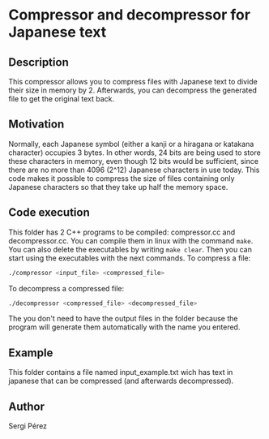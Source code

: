 # Compressor and decompressor for Japanese text

## Description

This compressor allows you to compress files with Japanese text to divide their size in memory by 2. Afterwards, you can decompress the generated file to get the original text back. 

## Motivation

Normally, each Japanese symbol (either a kanji or a hiragana or katakana character) occupies 3 bytes. In other words, 24 bits are being used to store these characters in memory, even though 12 bits would be sufficient, since there are no more than 4096 (2^12) Japanese characters in use today. This code makes it possible to compress the size of files containing only Japanese characters so that they take up half the memory space.

## Code execution

This folder has 2 C++ programs to be compiled: compressor.cc and decompressor.cc. You can compile them in linux with the command `make`. You can also delete the executables by writing `make clear`. Then you can start using the executables with the next commands.
To compress a file:
```bash
./compressor <input_file> <compressed_file>
```
To decompress a compressed file:
```bash
./decompressor <compressed_file> <decompressed_file>
```
The you don't need to have the output files in the folder because the program will generate them automatically with the name you entered.

## Example

This folder contains a file named input_example.txt wich has text in japanese that can be compressed (and afterwards decompressed).

## Author

Sergi Pérez
